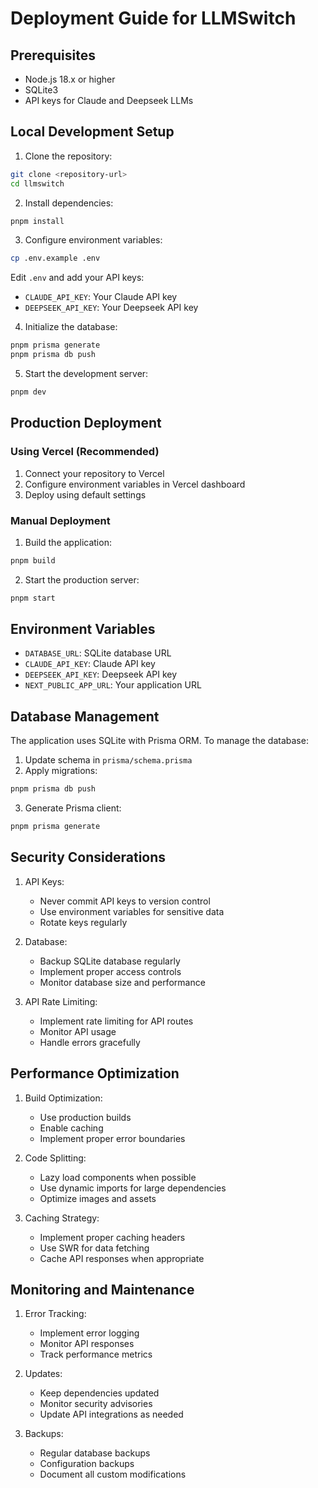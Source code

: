 # Deployment Guide for LLMSwitch

## Prerequisites

- Node.js 18.x or higher
- SQLite3
- API keys for Claude and Deepseek LLMs

## Local Development Setup

1. Clone the repository:
```bash
git clone <repository-url>
cd llmswitch
```

2. Install dependencies:
```bash
pnpm install
```

3. Configure environment variables:
```bash
cp .env.example .env
```
Edit `.env` and add your API keys:
- `CLAUDE_API_KEY`: Your Claude API key
- `DEEPSEEK_API_KEY`: Your Deepseek API key

4. Initialize the database:
```bash
pnpm prisma generate
pnpm prisma db push
```

5. Start the development server:
```bash
pnpm dev
```

## Production Deployment

### Using Vercel (Recommended)

1. Connect your repository to Vercel
2. Configure environment variables in Vercel dashboard
3. Deploy using default settings

### Manual Deployment

1. Build the application:
```bash
pnpm build
```

2. Start the production server:
```bash
pnpm start
```

## Environment Variables

- `DATABASE_URL`: SQLite database URL
- `CLAUDE_API_KEY`: Claude API key
- `DEEPSEEK_API_KEY`: Deepseek API key
- `NEXT_PUBLIC_APP_URL`: Your application URL

## Database Management

The application uses SQLite with Prisma ORM. To manage the database:

1. Update schema in `prisma/schema.prisma`
2. Apply migrations:
```bash
pnpm prisma db push
```

3. Generate Prisma client:
```bash
pnpm prisma generate
```

## Security Considerations

1. API Keys:
   - Never commit API keys to version control
   - Use environment variables for sensitive data
   - Rotate keys regularly

2. Database:
   - Backup SQLite database regularly
   - Implement proper access controls
   - Monitor database size and performance

3. API Rate Limiting:
   - Implement rate limiting for API routes
   - Monitor API usage
   - Handle errors gracefully

## Performance Optimization

1. Build Optimization:
   - Use production builds
   - Enable caching
   - Implement proper error boundaries

2. Code Splitting:
   - Lazy load components when possible
   - Use dynamic imports for large dependencies
   - Optimize images and assets

3. Caching Strategy:
   - Implement proper caching headers
   - Use SWR for data fetching
   - Cache API responses when appropriate

## Monitoring and Maintenance

1. Error Tracking:
   - Implement error logging
   - Monitor API responses
   - Track performance metrics

2. Updates:
   - Keep dependencies updated
   - Monitor security advisories
   - Update API integrations as needed

3. Backups:
   - Regular database backups
   - Configuration backups
   - Document all custom modifications
